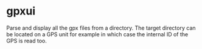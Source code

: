 # gpxui

Parse and display all the gpx files from a directory. 
The target directory can be located on a GPS unit for example in which case the internal ID of the GPS is read too.
